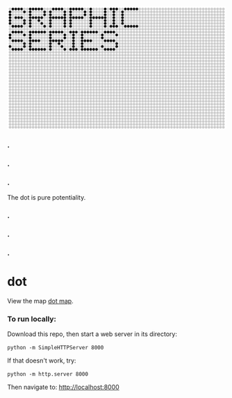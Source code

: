 ![GRAPHIC SERIES](https://raw.githubusercontent.com/sensescape/xyz-dots/master/images/dots-title2.jpg)



### .
### .
### .

The dot is pure potentiality.

### .
### .
### .




# dot

View the map [dot map](https://sensescape.github.io/xyz-dots/#12/37.7823/-122.4274).

### To run locally:

Download this repo, then start a web server in its directory:

    python -m SimpleHTTPServer 8000
    
If that doesn't work, try:

    python -m http.server 8000
    
Then navigate to: [http://localhost:8000](http://localhost:8000)
